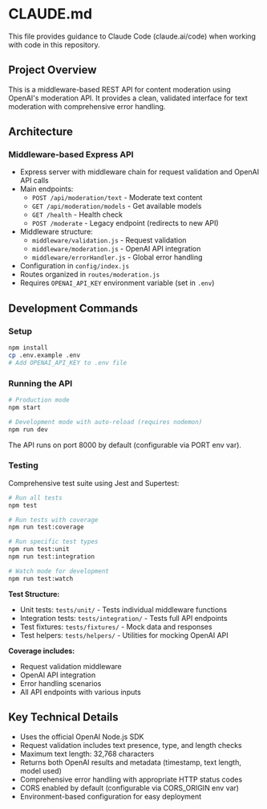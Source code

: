 # CLAUDE.md

This file provides guidance to Claude Code (claude.ai/code) when working with code in this repository.

## Project Overview

This is a middleware-based REST API for content moderation using OpenAI's moderation API. It provides a clean, validated interface for text moderation with comprehensive error handling.

## Architecture

### Middleware-based Express API
- Express server with middleware chain for request validation and OpenAI API calls
- Main endpoints:
  - `POST /api/moderation/text` - Moderate text content
  - `GET /api/moderation/models` - Get available models
  - `GET /health` - Health check
  - `POST /moderate` - Legacy endpoint (redirects to new API)
- Middleware structure:
  - `middleware/validation.js` - Request validation
  - `middleware/moderation.js` - OpenAI API integration
  - `middleware/errorHandler.js` - Global error handling
- Configuration in `config/index.js`
- Routes organized in `routes/moderation.js`
- Requires `OPENAI_API_KEY` environment variable (set in `.env`)

## Development Commands

### Setup
```bash
npm install
cp .env.example .env
# Add OPENAI_API_KEY to .env file
```

### Running the API
```bash
# Production mode
npm start

# Development mode with auto-reload (requires nodemon)
npm run dev
```

The API runs on port 8000 by default (configurable via PORT env var).

### Testing

Comprehensive test suite using Jest and Supertest:

```bash
# Run all tests
npm test

# Run tests with coverage
npm run test:coverage

# Run specific test types
npm run test:unit
npm run test:integration

# Watch mode for development
npm run test:watch
```

**Test Structure:**
- Unit tests: `tests/unit/` - Tests individual middleware functions
- Integration tests: `tests/integration/` - Tests full API endpoints  
- Test fixtures: `tests/fixtures/` - Mock data and responses
- Test helpers: `tests/helpers/` - Utilities for mocking OpenAI API

**Coverage includes:**
- Request validation middleware
- OpenAI API integration
- Error handling scenarios
- All API endpoints with various inputs

## Key Technical Details

- Uses the official OpenAI Node.js SDK
- Request validation includes text presence, type, and length checks
- Maximum text length: 32,768 characters
- Returns both OpenAI results and metadata (timestamp, text length, model used)
- Comprehensive error handling with appropriate HTTP status codes
- CORS enabled by default (configurable via CORS_ORIGIN env var)
- Environment-based configuration for easy deployment